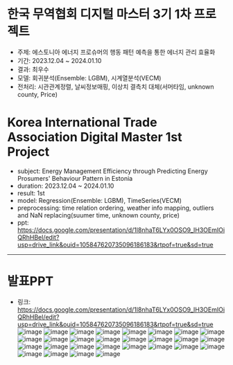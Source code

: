 # 한국 무역협회 디지털 마스터 3기 1차 프로젝트

- 주제: 에스토니아 에너지 프로슈머의 행동 패턴 예측을 통한 에너지 관리 효율화
- 기간: 2023.12.04 ~ 2024.01.10
- 결과: 최우수
- 모델: 회귀분석(Ensemble: LGBM), 시계열분석(VECM)
- 전처리: 시관관계정렬, 날씨정보매핑, 이상치 결측치 대체(서머타임, unknown county, Price)

# Korea International Trade Association Digital Master 1st Project

- subject: Energy Management Efficiency through Predicting Energy Prosumers' Behaviour Pattern in Estonia
- duration: 2023.12.04 ~ 2024.01.10
- result: 1st
- model: Regression(Ensemble: LGBM), TimeSeries(VECM)
- preprocessing: time relation ordering, weather info mapping, outliers and NaN replacing(suumer time, unknown county, price)
- ppt: https://docs.google.com/presentation/d/1l8nhaT6LYx0OSO9_IH3OEmIOiQRhHBel/edit?usp=drive_link&ouid=105847620735096186183&rtpof=true&sd=true

---
# 발표PPT
- 링크: https://docs.google.com/presentation/d/1l8nhaT6LYx0OSO9_IH3OEmIOiQRhHBel/edit?usp=drive_link&ouid=105847620735096186183&rtpof=true&sd=true
![image](https://github.com/user-attachments/assets/c209000c-6467-4845-8090-e8de6b873f8a)
![image](https://github.com/user-attachments/assets/267c44c7-cdfa-4f94-9018-e5f09705020c)
![image](https://github.com/user-attachments/assets/85e8bdf2-ba96-4d24-9cb8-10dd517f14b4)
![image](https://github.com/user-attachments/assets/be8bf245-e721-40d0-be78-25effe788892)
![image](https://github.com/user-attachments/assets/934a731b-6bd7-4b54-a6f9-4262caca4b6f)
![image](https://github.com/user-attachments/assets/8c4ae8b1-b11c-4a60-bd83-932c6e5d30e7)
![image](https://github.com/user-attachments/assets/06b5d051-14ec-4a7c-a089-7eb9e907a754)
![image](https://github.com/user-attachments/assets/2d9a58e7-a457-4a17-98bb-479200af22ee)
![image](https://github.com/user-attachments/assets/9202c0de-8955-42f6-9e74-2fce24b896e2)
![image](https://github.com/user-attachments/assets/cf6ace54-e878-4649-b36b-3201d730d30e)
![image](https://github.com/user-attachments/assets/7597a317-84d0-4c05-bf76-fa7cd872d5c7)
![image](https://github.com/user-attachments/assets/4c85be55-bb84-4c89-b7f7-a5bb16da19ad)
![image](https://github.com/user-attachments/assets/a78defb2-8a3e-4d11-9fa7-cf4695952d65)
![image](https://github.com/user-attachments/assets/4427b551-2d8c-4eee-936b-c92052b152e8)
![image](https://github.com/user-attachments/assets/18e4a7d4-7fde-493b-bc6c-efc0255f6fda)
![image](https://github.com/user-attachments/assets/0b67312c-139f-4f6a-b00d-905263874696)
![image](https://github.com/user-attachments/assets/65861365-278f-419b-b75b-b990420ba926)
![image](https://github.com/user-attachments/assets/96e2ff66-4170-4ab2-880b-0cf9ea259511)
![image](https://github.com/user-attachments/assets/f57f72c7-de2f-485e-8598-3cbc156abe9d)
![image](https://github.com/user-attachments/assets/c7bf87f1-f1b8-4e2a-b058-42d58b820aa8)
![image](https://github.com/user-attachments/assets/5c0ed6a5-d9d3-41fa-98e6-6c6351b57885)
![image](https://github.com/user-attachments/assets/5d8fcb26-b8bc-4b83-ae6d-eacefb3f4b53)
![image](https://github.com/user-attachments/assets/ecc254c5-8410-4564-8896-7bb3090009a4)
![image](https://github.com/user-attachments/assets/6f511ba4-4797-4fb9-ad6e-c5ad34256fcc)
![image](https://github.com/user-attachments/assets/094b867b-e19d-4f4a-8460-a660a80a4ecf)
![image](https://github.com/user-attachments/assets/304a9b73-c4f4-4fc5-9e0a-452a83e5efa1)
![image](https://github.com/user-attachments/assets/6946435d-59c3-4ab9-b9c4-87ace0a8640a)
![image](https://github.com/user-attachments/assets/9bce5c90-cb3b-4a28-a2a4-c99f24831147)



